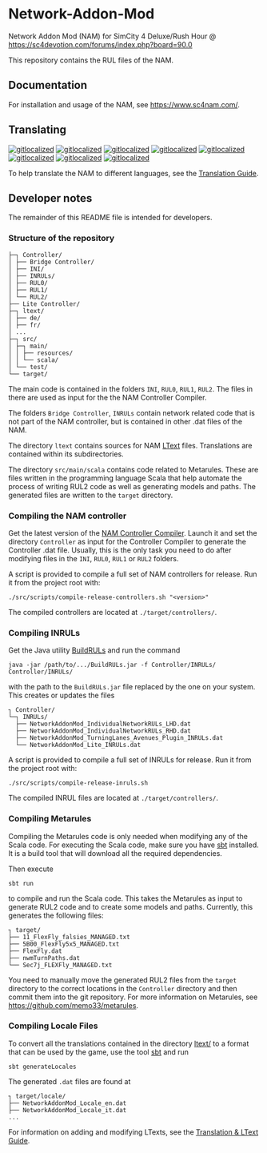 # Network-Addon-Mod

Network Addon Mod (NAM) for SimCity 4 Deluxe/Rush Hour @ https://sc4devotion.com/forums/index.php?board=90.0

This repository contains the RUL files of the NAM.

## Documentation

For installation and usage of the NAM, see https://www.sc4nam.com/.

## Translating

[![gitlocalized ](https://gitlocalize.com/repo/8674/de/badge.svg)](https://gitlocalize.com/repo/8674/de?utm_source=badge)
[![gitlocalized ](https://gitlocalize.com/repo/8674/es/badge.svg)](https://gitlocalize.com/repo/8674/es?utm_source=badge)
[![gitlocalized ](https://gitlocalize.com/repo/8674/fr/badge.svg)](https://gitlocalize.com/repo/8674/fr?utm_source=badge)
[![gitlocalized ](https://gitlocalize.com/repo/8674/it/badge.svg)](https://gitlocalize.com/repo/8674/it?utm_source=badge)
[![gitlocalized ](https://gitlocalize.com/repo/8674/ja/badge.svg)](https://gitlocalize.com/repo/8674/ja?utm_source=badge)
[![gitlocalized ](https://gitlocalize.com/repo/8674/ko/badge.svg)](https://gitlocalize.com/repo/8674/ko?utm_source=badge)
[![gitlocalized ](https://gitlocalize.com/repo/8674/nl/badge.svg)](https://gitlocalize.com/repo/8674/nl?utm_source=badge)
[![gitlocalized ](https://gitlocalize.com/repo/8674/sv/badge.svg)](https://gitlocalize.com/repo/8674/sv?utm_source=badge)

To help translate the NAM to different languages, see the [Translation Guide](ltext/README.md#translating-the-nam).

## Developer notes

The remainder of this README file is intended for developers.

### Structure of the repository

    ├─┐ Controller/
    │ ├── Bridge Controller/
    │ ├── INI/
    │ ├── INRULs/
    │ ├── RUL0/
    │ ├── RUL1/
    │ └── RUL2/
    ├── Lite Controller/
    ├─┐ ltext/
    │ ├── de/
    │ ├── fr/
    │ ...
    ├─┐ src/
    │ ├─┐ main/
    │ │ ├── resources/
    │ │ └── scala/
    │ └── test/
    └── target/

The main code is contained in the folders `INI`, `RUL0`, `RUL1`, `RUL2`.
The files in there are used as input for the
the NAM Controller Compiler.

The folders `Bridge Controller`, `INRULs`
contain network related code that is not part of the NAM controller,
but is contained in other .dat files of the NAM.

The directory `ltext` contains sources for NAM [LText](https://wiki.sc4devotion.com/index.php?title=LTEXT) files.  Translations are contained within its subdirectories.

The directory `src/main/scala` contains code related to Metarules.
These are files written in the programming language Scala
that help automate the process of writing RUL2 code
as well as generating models and paths.
The generated files are written to the `target` directory.

### Compiling the NAM controller

Get the latest version of the [NAM Controller Compiler](https://github.com/memo33/NAMControllerCompiler/releases).
Launch it and set the directory `Controller` as input for the Controller Compiler to generate the Controller .dat file.
Usually, this is the only task you need to do after modifying files in the `INI`, `RUL0`, `RUL1` or `RUL2` folders.

A script is provided to compile a full set of NAM controllers for release.  Run it from the project root with:

    ./src/scripts/compile-release-controllers.sh "<version>"

The compiled controllers are located at `./target/controllers/`.

### Compiling INRULs

Get the Java utility [BuildRULs](https://www.dropbox.com/s/ckwhy11xxaz3z1q/BuildRULs_01.zip?dl=0) and run the command

    java -jar /path/to/.../BuildRULs.jar -f Controller/INRULs/ Controller/INRULs/

with the path to the `BuildRULs.jar` file replaced by the one on your system.
This creates or updates the files

    ┐ Controller/
    └─┐ INRULs/
      ├── NetworkAddonMod_IndividualNetworkRULs_LHD.dat
      ├── NetworkAddonMod_IndividualNetworkRULs_RHD.dat
      ├── NetworkAddonMod_TurningLanes_Avenues_Plugin_INRULs.dat
      └── NetworkAddonMod_Lite_INRULs.dat

A script is provided to compile a full set of INRULs for release.  Run it from the project root with:

    ./src/scripts/compile-release-inruls.sh

The compiled INRUL files are located at `./target/controllers/`.


### Compiling Metarules

Compiling the Metarules code is only needed when modifying any of the Scala code.
For executing the Scala code, make sure you have [sbt](https://www.scala-sbt.org/) installed.
It is a build tool that will download all the required dependencies.

Then execute

    sbt run

to compile and run the Scala code.
This takes the Metarules as input to generate RUL2 code and to create some models and paths.
Currently, this generates the following files:

    ┐ target/
    ├── 11_FlexFly_falsies_MANAGED.txt
    ├── 5B00_FlexFly5x5_MANAGED.txt
    ├── FlexFly.dat
    ├── nwmTurnPaths.dat
    └── Sec7j_FLEXFly_MANAGED.txt

You need to manually move the generated RUL2 files from the `target` directory
to the correct locations in the `Controller` directory and then commit them into the git repository.
For more information on Metarules, see https://github.com/memo33/metarules.

### Compiling Locale Files

To convert all the translations contained in the directory [ltext/](ltext/)
to a format that can be used by the game,
use the tool [sbt](https://www.scala-sbt.org/) and run

    sbt generateLocales

The generated `.dat` files are found at

    ┐ target/locale/
    ├── NetworkAddonMod_Locale_en.dat
    ├── NetworkAddonMod_Locale_it.dat
    ...

For information on adding and modifying LTexts, see the [Translation & LText Guide](ltext/README.md#maintaining-ltext-sources).
